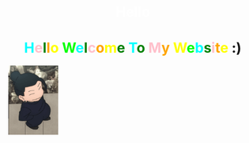 <!DOCTYPE html>
<html>
<head>
    <title>ok</title>
    <link rel="stylesheet" type="text/css" href="colorful.css">
</head>
<body>
    <div class="outer-circle1">
        <div class="inner-circle1">
            <H1 align="center"><font color=white>Hello</font></H1>
            <H1 align="center"><font color=cyan>H</font><font color=pink>e</font><font color=green>l</font><font color=orange>l</font><font color=yellow>o</font> <font color=lime>W</font><font color=cyan>e</font><font color=green>l</font><font color=pink>c</font><font color=orange>o</font><font color=yellow>m</font><font color=green>e</font> <font color=cyan>T</font><font color=green>o</font> <font color=pink>M</font><font color=orange>y</font> <font color=yellow>W</font><font color=lime>e</font><font color=cyan>b</font><font color=green>s</font><font color=pink>i</font><font color=orange>t</font><font color=yellow>e</font> :)</H1>
            <div class="outer-circle2"></div>
    <img src="getogif.gif" type="image/gif" width="20%">
        </div>
    </div>

</body>
</html>
